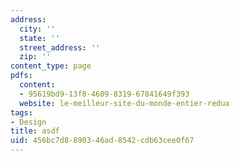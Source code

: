 ```yaml
---
address:
  city: ''
  state: ''
  street_address: ''
  zip: ''
content_type: page
pdfs:
  content:
  - 95619bd9-13f8-4609-8319-67841649f393
  website: le-meilleur-site-du-monde-entier-redux
tags:
- Design
title: asdf
uid: 456bc7d8-8903-46ad-8542-cdb63cee0f67
---
```

